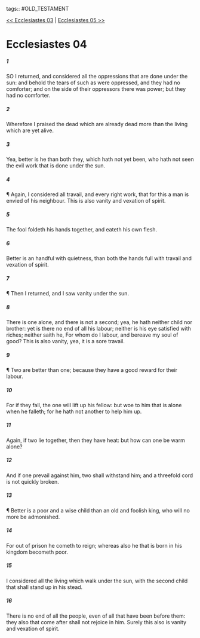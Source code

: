 tags:: #OLD_TESTAMENT

[<< Ecclesiastes 03](OLD_TESTAMENT/21_Ecclesiastes/Ecclesiastes_03.md) | [Ecclesiastes 05 >>](OLD_TESTAMENT/21_Ecclesiastes/Ecclesiastes_05.md)

# Ecclesiastes 04

##### 1

SO I returned, and considered all the oppressions that are done under the sun: and behold the tears of such as were oppressed, and they had no comforter; and on the side of their oppressors there was power; but they had no comforter.

##### 2

Wherefore I praised the dead which are already dead more than the living which are yet alive.

##### 3

Yea, better is he than both they, which hath not yet been, who hath not seen the evil work that is done under the sun.

##### 4

¶ Again, I considered all travail, and every right work, that for this a man is envied of his neighbour. This is also vanity and vexation of spirit.

##### 5

The fool foldeth his hands together, and eateth his own flesh.

##### 6

Better is an handful with quietness, than both the hands full with travail and vexation of spirit.

##### 7

¶ Then I returned, and I saw vanity under the sun.

##### 8

There is one alone, and there is not a second; yea, he hath neither child nor brother: yet is there no end of all his labour; neither is his eye satisfied with riches; neither saith he, For whom do I labour, and bereave my soul of good? This is also vanity, yea, it is a sore travail.

##### 9

¶ Two are better than one; because they have a good reward for their labour.

##### 10

For if they fall, the one will lift up his fellow: but woe to him that is alone when he falleth; for he hath not another to help him up.

##### 11

Again, if two lie together, then they have heat: but how can one be warm alone?

##### 12

And if one prevail against him, two shall withstand him; and a threefold cord is not quickly broken.

##### 13

¶ Better is a poor and a wise child than an old and foolish king, who will no more be admonished.

##### 14

For out of prison he cometh to reign; whereas also he that is born in his kingdom becometh poor.

##### 15

I considered all the living which walk under the sun, with the second child that shall stand up in his stead.

##### 16

There is no end of all the people, even of all that have been before them: they also that come after shall not rejoice in him. Surely this also is vanity and vexation of spirit.
